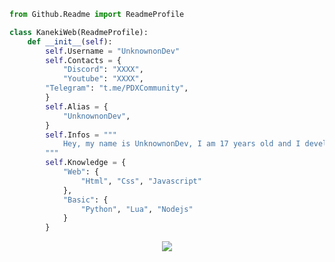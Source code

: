 <!-- 

	~> If you see this don't forget to follow me before skid <3

-->

```py
from Github.Readme import ReadmeProfile

class KanekiWeb(ReadmeProfile):
    def __init__(self):
        self.Username = "UnknownonDev"
        self.Contacts = {
            "Discord": "XXXX",
            "Youtube": "XXXX",
	    "Telegram": "t.me/PDXCommunity",
        }
        self.Alias = {
            "UnknownonDev",
        }
        self.Infos = """
            Hey, my name is UnknownonDev, I am 17 years old and I develop myself in my free time, currently I learn with what I study
        """        
        self.Knowledge = {
            "Web": {
                "Html", "Css", "Javascript"
            },
            "Basic": {
                "Python", "Lua", "Nodejs"
            }
        }
```

<p align="center">
	<img src="https://lanyard-profile-readme.vercel.app/api/922450497074495539?hideTimestamp=true&idleMessage=Freelance%20and%20Self-Taught%20Developer.&hideBadges=true"/>
<!-- 	<br>
	<img src="https://github-readme-streak-stats.herokuapp.com/?user=KanekiWeb&theme=dark&hide_border=true">
	<br>
	<img src="https://github-readme-stats.vercel.app/api?username=KanekiWeb&include_all_commits=true&show_icons=true&hide_border=true&hide_title=true&count_private=true&theme=dark">
	<br>
	<img src="https://github-readme-stats.vercel.app/api/top-langs/?username=KanekiWeb&layout=compact&count_private=true&langs_count=8&hide_border=true&theme=dark"> -->
</p>
